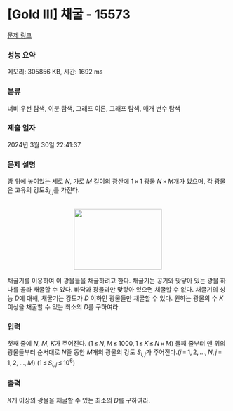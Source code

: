 # [Gold III] 채굴 - 15573 

[문제 링크](https://www.acmicpc.net/problem/15573) 

### 성능 요약

메모리: 305856 KB, 시간: 1692 ms

### 분류

너비 우선 탐색, 이분 탐색, 그래프 이론, 그래프 탐색, 매개 변수 탐색

### 제출 일자

2024년 3월 30일 22:41:37

### 문제 설명

<p>땅 위에 놓여있는 세로 <em>N</em>, 가로 <em>M</em> 길이의 광산에 1 × 1 광물 <em>N</em> × <em>M</em>개가 있으며, 각 광물은 고유의 강도<em>S</em><sub><em>i</em>, <em>j</em></sub>를 가진다.</p>

<p style="text-align:center"><br>
<img alt="" src="https://onlinejudgeimages.s3-ap-northeast-1.amazonaws.com/problem/15573/1.png" style="height:139px; width:200px"></p>

<p>채굴기를 이용하여 이 광물들을 채굴하려고 한다. 채굴기는 공기와 맞닿아 있는 광물 하나를 골라 채굴할 수 있다. 바닥과 광물과만 맞닿아 있으면 채굴할 수 없다. 채굴기의 성능 <em>D</em>에 대해, 채굴기는 강도가 <em>D</em> 이하인 광물들만 채굴할 수 있다. 원하는 광물의 수 <em>K</em> 이상을 채굴할 수 있는 최소의 <em>D</em>를 구하여라.</p>

### 입력 

 <p>첫째 줄에 <em>N</em>, <em>M</em>, <em>K</em>가 주어진다. (1 ≤ <em>N</em>, <em>M</em> ≤ 1000, 1 ≤ <em>K</em> ≤ <em>N</em> × <em>M</em>) 둘째 줄부터 맨 위의 광물들부터 순서대로 <em>N</em>줄 동안 <em>M</em>개의 광물의 강도 <em>S</em><sub><em>i</em>, <em>j</em></sub>가 주어진다.(<em>i</em> = 1, 2, ..., <em>N</em>, <em>j</em> = 1, 2, ..., <em>M</em>) (1 ≤ <em>S</em><sub><em>i</em>, <em>j</em></sub> ≤ 10<sup>6</sup>)</p>

### 출력 

 <p><em>K</em>개 이상의 광물을 채굴할 수 있는 최소의 <em>D</em>를 구하여라.</p>

